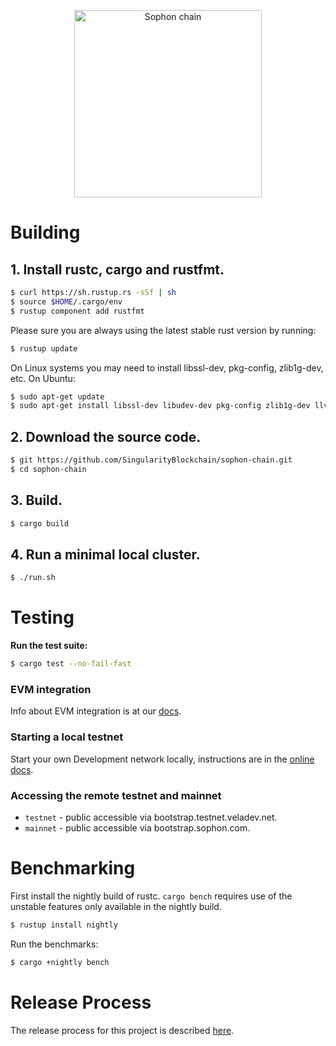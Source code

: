 <p align="center">
  <a href="https://sophon.com">
    <img alt="Sophon chain" src="https://i.imgur.com/kRcwxZL.png" width="300" />
  </a>
</p>

# Building

## **1. Install rustc, cargo and rustfmt.**

```bash
$ curl https://sh.rustup.rs -sSf | sh
$ source $HOME/.cargo/env
$ rustup component add rustfmt
```

Please sure you are always using the latest stable rust version by running:

```bash
$ rustup update
```

On Linux systems you may need to install libssl-dev, pkg-config, zlib1g-dev, etc. On Ubuntu:

```bash
$ sudo apt-get update
$ sudo apt-get install libssl-dev libudev-dev pkg-config zlib1g-dev llvm clang make
```

## **2. Download the source code.**

```bash
$ git https://github.com/SingularityBlockchain/sophon-chain.git
$ cd sophon-chain
```

## **3. Build.**

```bash
$ cargo build
```

## **4. Run a minimal local cluster.**

```bash
$ ./run.sh
```

# Testing

**Run the test suite:**

```bash
$ cargo test --no-fail-fast
```

### EVM integration

Info about EVM integration is at our [docs](https://docs.sophon.com/evm).

### Starting a local testnet

Start your own Development network locally, instructions are in the [online docs](https://docs.sophon.com/cluster/bench-tps).

### Accessing the remote testnet and mainnet

- `testnet` - public accessible via bootstrap.testnet.veladev.net.
- `mainnet` - public accessible via bootstrap.sophon.com.

# Benchmarking

First install the nightly build of rustc. `cargo bench` requires use of the
unstable features only available in the nightly build.

```bash
$ rustup install nightly
```

Run the benchmarks:

```bash
$ cargo +nightly bench
```

# Release Process

The release process for this project is described [here](RELEASE.md).
